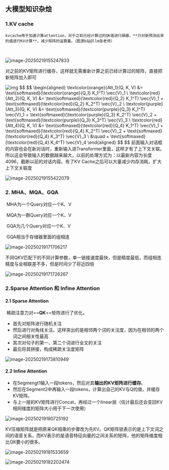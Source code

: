 ## 大模型知识杂烩

### 1.KV cache

 	kvcache用于加速计算attention，对于之前已经计算过的QK值进行屏蔽，**只对新预测出来的值进行KV计算**，减少矩阵的运算量。（图源b站@llm张老师）

​	

![image-20250219155247833](E:/typora_image/image-20250219155247833.png)

​	对之前的KV矩阵进行缓存，这样就无需重新计算之前已经计算过的矩阵，直接把新矩阵加入即可

![img](E:/typora_image/v2-7bb8303b0a82b7ae668e2e9327b274e2_r.jpg)
$$
\$$
\begin{aligned}
    \textcolor{orange}{Att_1}(Q, K, V) &= \text{softmaxed}(\textcolor{orange}{Q_1} K_1^T) \vec{V}_1 \\
    \textcolor{red}{Att_2}(Q, K, V) &= \text{softmaxed}(\textcolor{red}{Q_2} K_1^T) \vec{V}_1 + \text{softmaxed}(\textcolor{red}{Q_2} K_2^T) \vec{V}_2 \\
    \textcolor{purple}{Att_3}(Q, K, V) &= \text{softmaxed}(\textcolor{purple}{Q_3} K_1^T) \vec{V}_1 + \text{softmaxed}(\textcolor{purple}{Q_3} K_2^T) \vec{V}_2 + \text{softmaxed}(\textcolor{purple}{Q_3} K_3^T) \vec{V}_3 \\
    \textcolor{red}{Att_4}(Q, K, V) &= \text{softmaxed}(\textcolor{red}{Q_4} K_1^T) \vec{V}_1 + \text{softmaxed}(\textcolor{red}{Q_4} K_2^T) \vec{V}_2 + \text{softmaxed}(\textcolor{red}{Q_4} K_3^T) \vec{V}_3 \\
    &\quad + \text{softmaxed}(\textcolor{red}{Q_4} K_4^T) \vec{V}_4
\end{aligned}
\$$
$$
​	前面输入对话框的内容也会在新对话时，重新输入进Transformer里面，这样才有了上下文关联。所以这会导致输入的数据越来越大，以前的处理方式为：以最新内容为长度4096，截断以前的对话内容。有了KV Cache之后可以大量减少内存消耗，扩大上下文关联度

![image-20250219155422079](E:/typora_image/image-20250219155422079.png)



### 2. MHA、MQA、GQA

​	MHA为一个Query对应一个K、V

​	MQA为一群Query对应一个K、V

​	GQA为几个Query对应一个K、V

​	GQA相当于存储器里面的组相连



![image-20250219171706217](../../../typora_image/image-20250219171706217.png)

​	不同QKV匹配下的不同计算参数，单一链接速度最快，但是精度最低，而组相连精度与全相联差不多，但是时间少了将近四倍

![image-20250219171726267](../../../typora_image/image-20250219171726267.png)

### 2.Sparse Attention 和 Infine Attention

#### 2.1 Sparse  Attention

​	稀疏注意力对==**QK**==矩阵进行了优化。

- 首先对矩阵进行随机关注
- 然后进行对角线关注。这样突出的是相邻两个词的关注度，因为在相邻的两个词之间相关性最高
- 其次对句子的第一、第二个词进行全文的关注
- 最后将其拼接，构成稀疏关注度矩阵

![image-20250219173810949](../../../typora_image/image-20250219173810949.png)

#### 2.2 Infine Attention

- 在Segmengt1输入一段tokens，然后对其**输出的KV矩阵进行缓存**。
- 然后在Segment2中再输入一段tokens，计算出自己的KV与Q的值，并缓存KV矩阵。
- 与上一层的KV矩阵进行Concat，再经过一个linear层（估计最后还会变回KV相同维度的矩阵大小用于下一次使用）

![image-20250219180725192](../../../typora_image/image-20250219180725192.png)

​	KV压缩矩阵就是把原来QK相乘的步骤改为先KV。QK矩阵锁表示的是上下文词之间的语音关系，而KV表示的是语音特征向量的之间关系的矩阵，他的矩阵维度相比QK要小的很多。

![image-20250219181533659](../../../typora_image/image-20250219181533659.png)

![image-20250219182202474](../../../typora_image/image-20250219182202474.png)